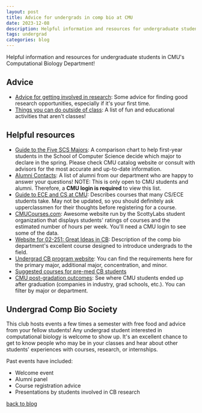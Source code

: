 ```yaml
---
layout: post
title: Advice for undergrads in comp bio at CMU
date: 2023-12-08
description: Helpful information and resources for undergraduate students in CMU's Computational Biology Department!
tags: undergrad
categories: blog
---
```

Helpful information and resources for undergraduate students in CMU's Computational Biology Department!


## Advice
- [Advice for getting involved in research](../research-advice): Some advice for finding good research opportunities, especially if it's your first time.
- [Things you can do outside of class](../cmu-out-of-class): A list of fun and educational activities that aren't classes!

## Helpful resources
- [Guide to the Five SCS Majors](https://docs.google.com/spreadsheets/d/1661OSGqDIPEyjfMjJXICcVcm6gLbHbvBy1KKAdYnfkg/edit?usp=sharing): A comparison chart to help first-year students in the School of Computer Science decide which major to declare in the spring. Please check CMU catalog website or consult with advisors for the most accurate and up-to-date information.
- [Alumni Contacts](https://docs.google.com/spreadsheets/d/1-bLkAn1uA0bmTco9mkX_3H506vwtB7aEwSUC4QForBo/edit?usp=sharing): A list of alumni from our department who are happy to answer your questions! NOTE: This is only open to CMU students and alumni. Therefore, a **CMU login is required** to view this list.
- [Guide to ECE and CS at CMU](https://github.com/CMU-HKN/CMU-ECE-CS-Guide/tree/master): Describes courses that many CS/ECE students take. May not be updated, so you should definitely ask upperclassmen for their thoughts before registering for a course.
- [CMUCourses.com](https://cmucourses.com/): Awesome website run by the ScottyLabs student organization that displays students' ratings of courses and the estimated number of hours per week. You'll need a CMU login to see some of the data.
- [Website for 02-251: Great Ideas in CB](https://compeau.cbd.cmu.edu/teaching/great-ideas-in-computational-biology/): Description of the comp bio department's excellent course designed to introduce undergrads to the field.
- [Undergrad CB program website](https://cbd.cmu.edu/education/undergraduate/index.html): You can find the requirements here for the primary major, additional major, concentration, and minor.
- [Suggested courses for pre-med CB students](https://cbd.cmu.edu/education/undergraduate/bs-computational-biology/suggested-courses-for-pre-med-students.html)
- [CMU post-gradation outcomes](https://www.cmu.edu/career/outcomes/post-grad-dashboard.html): See where CMU students ended up after graduation (companies in industry, grad schools, etc.). You can filter by major or department.

## Undergrad Comp Bio Society
This club hosts events a few times a semester with free food and advice from your fellow students! Any undergrad student interested in computational biology is welcome to show up. It's an excellent chance to get to know people who may be in your classes and hear about other students' experiences with courses, research, or internships.

Past events have included:
- Welcome event
- Alumni panel
- Course registration advice
- Presentations by students involved in CB research


[back to blog](../../)